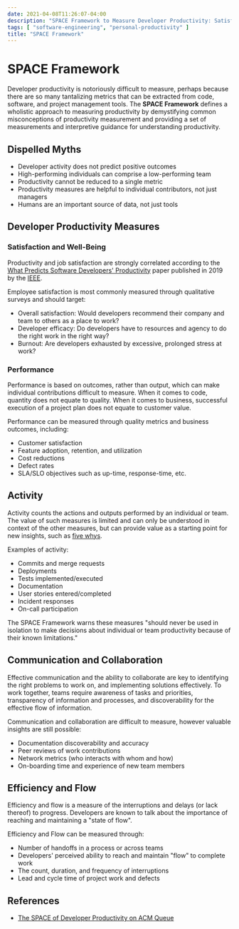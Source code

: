 ```yaml
---
date: 2021-04-08T11:26:07-04:00
description: "SPACE Framework to Measure Developer Productivity: Satisfaction, Performance, Activity, Communication"
tags: [ "software-engineering", "personal-productivity" ]
title: "SPACE Framework"
---
```


# SPACE Framework

Developer productivity is notoriously difficult to measure, perhaps because there are so many tantalizing metrics that can be extracted from code, software, and project management tools. The **SPACE Framework** defines a wholistic approach to measuring productivity by demystifying common misconceptions of productivity measurement and providing a set of measurements and interpretive guidance for understanding productivity.

## Dispelled Myths

* Developer activity does not predict positive outcomes
* High-performing individuals can comprise a low-performing team
* Productivity cannot be reduced to a single metric
* Productivity measures are helpful to individual contributors, not just managers
* Humans are an important source of data, not just tools

## Developer Productivity Measures

### Satisfaction and Well-Being

Productivity and job satisfaction are strongly correlated according to the [What Predicts Software Developers' Productivity](https://ieeexplore.ieee.org/document/8643844) paper published in 2019 by the [IEEE](https://www.ieee.org/).

Employee satisfaction is most commonly measured through qualitative surveys and should target:

* Overall satisfaction: Would developers recommend their company and team to others as a place to work?
* Developer efficacy: Do developers have to resources and agency to do the right work in the right way?
* Burnout: Are developers exhausted by excessive, prolonged stress at work?

### Performance

Performance is based on outcomes, rather than output, which can make individual contributions difficult to measure. When it comes to code, quantity does not equate to quality. When it comes to business, successful execution of a project plan does not equate to customer value.

Performance can be measured through quality metrics and business outcomes, including:

* Customer satisfaction
* Feature adoption, retention, and utilization
* Cost reductions
* Defect rates
* SLA/SLO objectives such as up-time, response-time, etc.

## Activity

Activity counts the actions and outputs performed by an individual or team. The value of such measures is limited and can only be understood in context of the other measures, but can provide value as a starting point for new insights, such as [five whys](five-whys.md).

Examples of activity:

* Commits and merge requests
* Deployments
* Tests implemented/executed
* Documentation
* User stories entered/completed
* Incident responses
* On-call participation

The SPACE Framework warns these measures "should never be used in isolation to make decisions about individual or team productivity because of their known limitations."

## Communication and Collaboration

Effective communication and the ability to collaborate are key to identifying the right problems to work on, and implementing solutions effectively. To work together, teams require awareness of tasks and priorities, transparency of information and processes, and discoverability for the effective flow of information.

Communication and collaboration are difficult to measure, however valuable insights are still possible:

* Documentation discoverability and accuracy
* Peer reviews of work contributions
* Network metrics (who interacts with whom and how)
* On-boarding time and experience of new team members

## Efficiency and Flow

Efficiency and flow is a measure of the interruptions and delays (or lack thereof) to progress. Developers are known to talk about the importance of reaching and maintaining a "state of flow".

Efficiency and Flow can be measured through:

* Number of handoffs in a process or across teams
* Developers' perceived ability to reach and maintain "flow" to complete work
* The count, duration, and frequency of interruptions
* Lead and cycle time of project work and defects

<!-- TODO: Summarize Framework in Action and on -->

## References

* [The SPACE of Developer Productivity on ACM Queue](https://queue.acm.org/detail.cfm?id=3454124)
